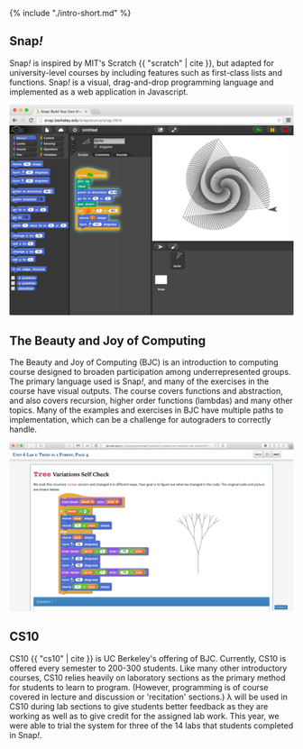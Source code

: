 
{% include "./intro-short.md" %}

## Snap<em>!</em>
Snap<em>!</em> is inspired by MIT's Scratch {{ "scratch" | cite }}, but adapted for university-level courses by including features such as first-class lists and functions. Snap<em>!</em> is a visual, drag-and-drop programming language and implemented as a web application in Javascript. 

![An example Snap<em>!</em> program.](images/snap-basic.png)

## The Beauty and Joy of Computing
The Beauty and Joy of Computing (BJC) is an introduction to computing course designed to broaden participation among underrepresented groups. The primary language used is Snap<em>!</em>, and many of the exercises in the course have visual outputs. The course covers functions and abstraction, and also covers recursion, higher order functions (lambdas) and many other topics. Many of the examples and exercises in BJC have multiple paths to implementation, which can be a challenge for autograders to correctly handle.

![A typical example of BJC curriculum which includes graphical output.](images/bjc-tree.png)

## CS10
CS10 {{ "cs10" | cite }} is UC Berkeley's offering of BJC. Currently, CS10 is offered every semester to 200-300 students. Like many other introductory courses, CS10 relies heavily on laboratory sections as the primary method for students to learn to program. (However, programming is of course covered in lecture and discussion or 'recitation' sections.) λ will be used in CS10 during lab sections to give students better feedback as they are working as well as to give credit for the assigned lab work. This year, we were able to trial the system for three of the 14 labs that students completed in Snap<em>!</em>.
